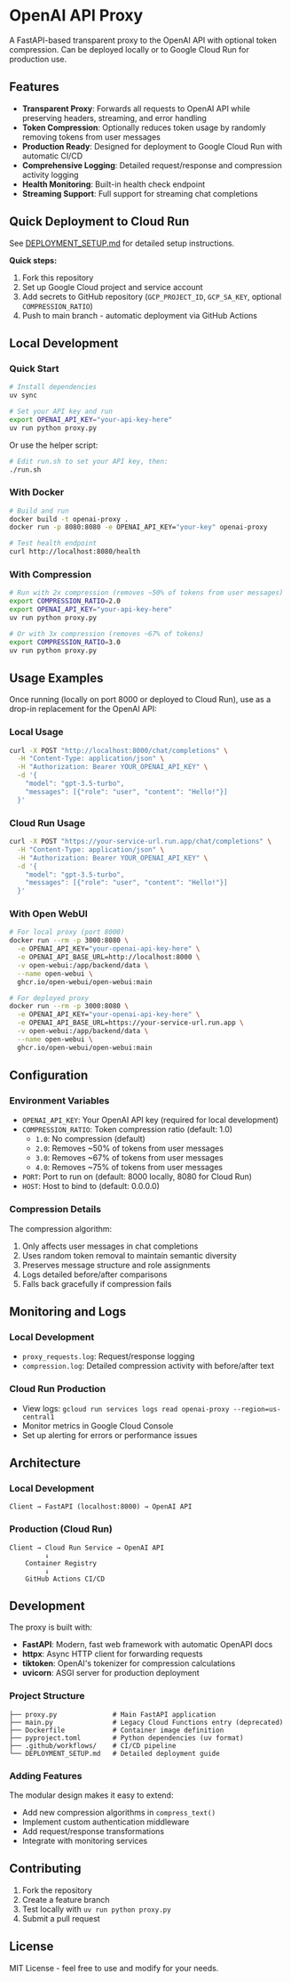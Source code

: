 # OpenAI API Proxy

A FastAPI-based transparent proxy to the OpenAI API with optional token compression. Can be deployed locally or to Google Cloud Run for production use.

## Features

- **Transparent Proxy**: Forwards all requests to OpenAI API while preserving headers, streaming, and error handling
- **Token Compression**: Optionally reduces token usage by randomly removing tokens from user messages
- **Production Ready**: Designed for deployment to Google Cloud Run with automatic CI/CD
- **Comprehensive Logging**: Detailed request/response and compression activity logging
- **Health Monitoring**: Built-in health check endpoint
- **Streaming Support**: Full support for streaming chat completions

## Quick Deployment to Cloud Run

See [DEPLOYMENT_SETUP.md](DEPLOYMENT_SETUP.md) for detailed setup instructions.

**Quick steps:**
1. Fork this repository
2. Set up Google Cloud project and service account
3. Add secrets to GitHub repository (`GCP_PROJECT_ID`, `GCP_SA_KEY`, optional `COMPRESSION_RATIO`)
4. Push to main branch - automatic deployment via GitHub Actions

## Local Development

### Quick Start

```bash
# Install dependencies
uv sync

# Set your API key and run
export OPENAI_API_KEY="your-api-key-here"
uv run python proxy.py
```

Or use the helper script:
```bash
# Edit run.sh to set your API key, then:
./run.sh
```

### With Docker

```bash
# Build and run
docker build -t openai-proxy .
docker run -p 8080:8080 -e OPENAI_API_KEY="your-key" openai-proxy

# Test health endpoint
curl http://localhost:8080/health
```

### With Compression

```bash
# Run with 2x compression (removes ~50% of tokens from user messages)
export COMPRESSION_RATIO=2.0
export OPENAI_API_KEY="your-api-key-here"
uv run python proxy.py

# Or with 3x compression (removes ~67% of tokens)
export COMPRESSION_RATIO=3.0
uv run python proxy.py
```

## Usage Examples

Once running (locally on port 8000 or deployed to Cloud Run), use as a drop-in replacement for the OpenAI API:

### Local Usage
```bash
curl -X POST "http://localhost:8000/chat/completions" \
  -H "Content-Type: application/json" \
  -H "Authorization: Bearer YOUR_OPENAI_API_KEY" \
  -d '{
    "model": "gpt-3.5-turbo",
    "messages": [{"role": "user", "content": "Hello!"}]
  }'
```

### Cloud Run Usage
```bash
curl -X POST "https://your-service-url.run.app/chat/completions" \
  -H "Content-Type: application/json" \
  -H "Authorization: Bearer YOUR_OPENAI_API_KEY" \
  -d '{
    "model": "gpt-3.5-turbo", 
    "messages": [{"role": "user", "content": "Hello!"}]
  }'
```

### With Open WebUI

```bash
# For local proxy (port 8000)
docker run --rm -p 3000:8080 \
  -e OPENAI_API_KEY="your-openai-api-key-here" \
  -e OPENAI_API_BASE_URL=http://localhost:8000 \
  -v open-webui:/app/backend/data \
  --name open-webui \
  ghcr.io/open-webui/open-webui:main

# For deployed proxy
docker run --rm -p 3000:8080 \
  -e OPENAI_API_KEY="your-openai-api-key-here" \
  -e OPENAI_API_BASE_URL=https://your-service-url.run.app \
  -v open-webui:/app/backend/data \
  --name open-webui \
  ghcr.io/open-webui/open-webui:main
```

## Configuration

### Environment Variables

- `OPENAI_API_KEY`: Your OpenAI API key (required for local development)
- `COMPRESSION_RATIO`: Token compression ratio (default: 1.0)
  - `1.0`: No compression (default)
  - `2.0`: Removes ~50% of tokens from user messages
  - `3.0`: Removes ~67% of tokens from user messages
  - `4.0`: Removes ~75% of tokens from user messages
- `PORT`: Port to run on (default: 8000 locally, 8080 for Cloud Run)
- `HOST`: Host to bind to (default: 0.0.0.0)

### Compression Details

The compression algorithm:
1. Only affects user messages in chat completions
2. Uses random token removal to maintain semantic diversity
3. Preserves message structure and role assignments
4. Logs detailed before/after comparisons
5. Falls back gracefully if compression fails

## Monitoring and Logs

### Local Development
- `proxy_requests.log`: Request/response logging
- `compression.log`: Detailed compression activity with before/after text

### Cloud Run Production
- View logs: `gcloud run services logs read openai-proxy --region=us-central1`
- Monitor metrics in Google Cloud Console
- Set up alerting for errors or performance issues

## Architecture

### Local Development
```
Client → FastAPI (localhost:8000) → OpenAI API
```

### Production (Cloud Run)
```
Client → Cloud Run Service → OpenAI API
         ↓
    Container Registry
         ↓  
    GitHub Actions CI/CD
```

## Development

The proxy is built with:
- **FastAPI**: Modern, fast web framework with automatic OpenAPI docs
- **httpx**: Async HTTP client for forwarding requests
- **tiktoken**: OpenAI's tokenizer for compression calculations
- **uvicorn**: ASGI server for production deployment

### Project Structure
```
├── proxy.py              # Main FastAPI application
├── main.py               # Legacy Cloud Functions entry (deprecated)
├── Dockerfile            # Container image definition
├── pyproject.toml        # Python dependencies (uv format)
├── .github/workflows/    # CI/CD pipeline
└── DEPLOYMENT_SETUP.md   # Detailed deployment guide
```

### Adding Features

The modular design makes it easy to extend:
- Add new compression algorithms in `compress_text()`
- Implement custom authentication middleware
- Add request/response transformations
- Integrate with monitoring services

## Contributing

1. Fork the repository
2. Create a feature branch
3. Test locally with `uv run python proxy.py`
4. Submit a pull request

## License

MIT License - feel free to use and modify for your needs. 